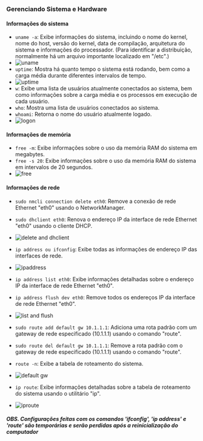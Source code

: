 ### Gerenciando Sistema e Hardware

#### Informações do sistema

- `uname -a`: Exibe informações do sistema, incluindo o nome do kernel, nome do host, versão do kernel, data de compilação, arquitetura do sistema e informações do processador.
  (Para identificar a distribuição, normalmente há um arquivo importante localizado em "/etc".)
- ![uname](https://github.com/EdilsonDevops/Linux-Ninja-Skills/assets/96980587/889e92ae-b3d4-47cf-91d6-92c3313ecd7e)
- `uptime`: Mostra há quanto tempo o sistema está rodando, bem como a carga média durante diferentes intervalos de tempo.
- ![uptime](https://github.com/EdilsonDevops/Linux-Ninja-Skills/assets/96980587/9e2cdb01-0568-478c-a53b-a43f4299ce60)
- `w`: Exibe uma lista de usuários atualmente conectados ao sistema, bem como informações sobre a carga média e os processos em execução de cada usuário.
- `who`: Mostra uma lista de usuários conectados ao sistema.
- `whoami`: Retorna o nome do usuário atualmente logado.
- ![logon](https://github.com/EdilsonDevops/Linux-Ninja-Skills/assets/96980587/6e440687-ac12-4993-8fe0-981b820c08af)

#### Informações de memória

- `free -m`: Exibe informações sobre o uso da memória RAM do sistema em megabytes.
- `free -s 20`: Exibe informações sobre o uso da memória RAM do sistema em intervalos de 20 segundos.
- ![free](https://github.com/EdilsonDevops/Linux-Ninja-Skills/assets/96980587/4ea5a78d-5127-47ec-b6a9-6fc7d5bd4e30)

#### Informações de rede

- `sudo nmcli connection delete eth0`: Remove a conexão de rede Ethernet "eth0" usando o NetworkManager.
- `sudo dhclient eth0`: Renova o endereço IP da interface de rede Ethernet "eth0" usando o cliente DHCP.
- ![delete and dhclient](https://github.com/EdilsonDevops/Linux-Ninja-Skills/assets/96980587/edf78a3a-7b9f-4129-a890-c41e1f9b1824)

- `ip address ou ifconfig`: Exibe todas as informações de endereço IP das interfaces de rede.
- ![ipaddress](https://github.com/EdilsonDevops/Linux-Ninja-Skills/assets/96980587/7269f226-7281-4c2b-8a7d-9cfe48c2aedc)

- `ip address list eth0`: Exibe informações detalhadas sobre o endereço IP da interface de rede Ethernet "eth0".
- `ip address flush dev eth0`: Remove todos os endereços IP da interface de rede Ethernet "eth0".
- ![list and flush](https://github.com/EdilsonDevops/Linux-Ninja-Skills/assets/96980587/2c2bb1bb-417f-4ee7-a4f7-6fd796ec225e)

- `sudo route add default gw 10.1.1.1`: Adiciona uma rota padrão com um gateway de rede especificado (10.1.1.1) usando o comando "route".
- `sudo route del default gw 10.1.1.1`: Remove a rota padrão com o gateway de rede especificado (10.1.1.1) usando o comando "route".
- `route -n`: Exibe a tabela de roteamento do sistema.
- ![default gw](https://github.com/EdilsonDevops/Linux-Ninja-Skills/assets/96980587/6d810e0d-ff2b-4fa1-b32e-33351c34d9af)

- `ip route`: Exibe informações detalhadas sobre a tabela de roteamento do sistema usando o utilitário "ip".
- ![iproute](https://github.com/EdilsonDevops/Linux-Ninja-Skills/assets/96980587/96ace1cd-a4c4-4afb-9925-4b0b5b2d1c0b)

##### OBS. Configurações feitas com os comandos 'ifconfig', 'ip address' e 'route' são temporárias e serão perdidas após a reinicialização do computador
